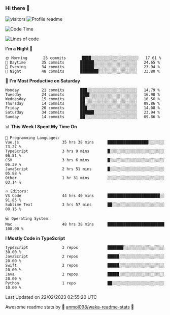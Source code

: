 ### Hi there 👋  
![visitors](https://visitor-badge.laobi.icu/badge?page_id=leverglowh) ![Profile readme](https://github.com/leverglowh/leverglowh/workflows/Profile%20readme/badge.svg?branch=master)

<!--START_SECTION:waka-->
![Code Time](http://img.shields.io/badge/Code%20Time-1%2C904%20hrs%2056%20mins-blue)

![Lines of code](https://img.shields.io/badge/From%20Hello%20World%20I%27ve%20Written-174%20Thousand%20lines%20of%20code-blue)

**I'm a Night 🦉** 

```text
🌞 Morning       25 commits       ████░░░░░░░░░░░░░░░░░░░░░   17.61 % 
🌆 Daytime       35 commits       ██████░░░░░░░░░░░░░░░░░░░   24.65 % 
🌃 Evening       34 commits       ██████░░░░░░░░░░░░░░░░░░░   23.94 % 
🌙 Night         48 commits       ████████░░░░░░░░░░░░░░░░░   33.80 % 

```
📅 **I'm Most Productive on Saturday** 

```text
Monday          21 commits       ███░░░░░░░░░░░░░░░░░░░░░░   14.79 % 
Tuesday         24 commits       ████░░░░░░░░░░░░░░░░░░░░░   16.90 % 
Wednesday       15 commits       ██░░░░░░░░░░░░░░░░░░░░░░░   10.56 % 
Thursday        14 commits       ██░░░░░░░░░░░░░░░░░░░░░░░   09.86 % 
Friday          20 commits       ███░░░░░░░░░░░░░░░░░░░░░░   14.08 % 
Saturday        34 commits       ██████░░░░░░░░░░░░░░░░░░░   23.94 % 
Sunday          14 commits       ██░░░░░░░░░░░░░░░░░░░░░░░   09.86 % 

```


📊 **This Week I Spent My Time On** 

```text
💬 Programming Languages: 
Vue.js                   35 hrs 38 mins      ██████████████████░░░░░░░   73.27 % 
TypeScript               3 hrs 9 mins        █░░░░░░░░░░░░░░░░░░░░░░░░   06.51 % 
CSV                      3 hrs 6 mins        █░░░░░░░░░░░░░░░░░░░░░░░░   06.39 % 
JavaScript               2 hrs 51 mins       █░░░░░░░░░░░░░░░░░░░░░░░░   05.88 % 
Other                    1 hr 31 mins        ░░░░░░░░░░░░░░░░░░░░░░░░░   03.14 % 

🔥 Editors: 
VS Code                  44 hrs 40 mins      ███████████████████████░░   91.85 % 
Sublime Text             3 hrs 57 mins       ██░░░░░░░░░░░░░░░░░░░░░░░   08.15 % 

💻 Operating System: 
Mac                      48 hrs 38 mins      █████████████████████████   100.00 % 

```

**I Mostly Code in TypeScript** 

```text
TypeScript               3 repos             ███████░░░░░░░░░░░░░░░░░░   30.00 % 
JavaScript               2 repos             █████░░░░░░░░░░░░░░░░░░░░   20.00 % 
Swift                    2 repos             █████░░░░░░░░░░░░░░░░░░░░   20.00 % 
Java                     2 repos             █████░░░░░░░░░░░░░░░░░░░░   20.00 % 
Python                   1 repo              ██░░░░░░░░░░░░░░░░░░░░░░░   10.00 % 

```



 Last Updated on 22/02/2023 02:55:20 UTC
<!--END_SECTION:waka-->


Awesome readme stats by :star2: [anmol098/waka-readme-stats](https://github.com/anmol098/waka-readme-stats) :star2:
